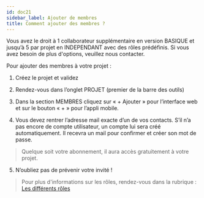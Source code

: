 ```yaml
---
id: doc21
sidebar_label: Ajouter de membres
title: Comment ajouter des membres ?
---
```


Vous avez le droit à 1 collaborateur supplémentaire en version BASIQUE et jusqu’à 5 par projet en INDEPENDANT avec des rôles prédéfinis. Si vous avez besoin de plus d'options, veuillez nous contacter.

Pour ajouter des membres à votre projet :

1. Créez le projet et validez

2. Rendez-vous dans l’onglet PROJET (premier de la barre des outils)

3. Dans la section MEMBRES cliquez sur « + Ajouter » pour l’interface web et sur le bouton « + » pour l’appli mobile.

4. Vous devez rentrer l’adresse mail exacte d’un de vos contacts. S’il n’a pas encore de compte utilisateur, un compte lui sera créé automatiquement. Il recevra un mail pour confirmer et créer son mot de passe.

> Quelque soit votre abonnement, il aura accès gratuitement à votre projet.

5. N’oubliez pas de prévenir votre invité !

> Pour plus d'informations sur les rôles, rendez-vous dans la rubrique : [Les différents rôles](doc22.md)